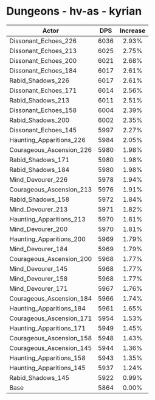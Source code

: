 # Dungeons - hv-as - kyrian
| Actor | DPS | Increase |
|---|:---:|:---:|
|Dissonant_Echoes_226|6036|2.93%|
|Dissonant_Echoes_213|6025|2.75%|
|Dissonant_Echoes_200|6021|2.68%|
|Dissonant_Echoes_184|6017|2.61%|
|Rabid_Shadows_226|6017|2.61%|
|Dissonant_Echoes_171|6014|2.56%|
|Rabid_Shadows_213|6011|2.51%|
|Dissonant_Echoes_158|6004|2.39%|
|Rabid_Shadows_200|6002|2.35%|
|Dissonant_Echoes_145|5997|2.27%|
|Haunting_Apparitions_226|5984|2.05%|
|Courageous_Ascension_226|5980|1.98%|
|Rabid_Shadows_171|5980|1.98%|
|Rabid_Shadows_184|5980|1.98%|
|Mind_Devourer_226|5978|1.94%|
|Courageous_Ascension_213|5976|1.91%|
|Rabid_Shadows_158|5972|1.84%|
|Mind_Devourer_213|5971|1.82%|
|Haunting_Apparitions_213|5970|1.81%|
|Mind_Devourer_200|5970|1.81%|
|Haunting_Apparitions_200|5969|1.79%|
|Mind_Devourer_184|5969|1.79%|
|Courageous_Ascension_200|5968|1.77%|
|Mind_Devourer_145|5968|1.77%|
|Mind_Devourer_158|5968|1.77%|
|Mind_Devourer_171|5967|1.76%|
|Courageous_Ascension_184|5966|1.74%|
|Haunting_Apparitions_184|5961|1.65%|
|Courageous_Ascension_171|5954|1.53%|
|Haunting_Apparitions_171|5949|1.45%|
|Courageous_Ascension_158|5948|1.43%|
|Courageous_Ascension_145|5944|1.36%|
|Haunting_Apparitions_158|5943|1.35%|
|Haunting_Apparitions_145|5937|1.24%|
|Rabid_Shadows_145|5922|0.99%|
|Base|5864|0.00%|
